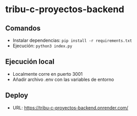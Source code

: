 # tribu-c-proyectos-backend

## Comandos
- Instalar dependencias: `pip install -r requirements.txt`
- Ejecución: `python3 index.py`

## Ejecución local
- Localmente corre en puerto 3001
- Añadir archivo .env con las variables de entorno

## Deploy
- URL: https://tribu-c-proyectos-backend.onrender.com/
